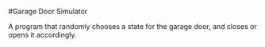 #Garage Door Simulator

A program that randomly chooses a state for the garage door, and closes or opens it accordingly.
